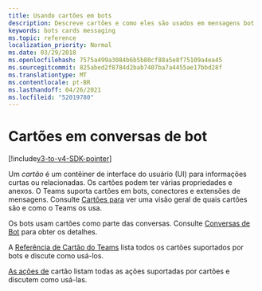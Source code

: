 ```yaml
---
title: Usando cartões em bots
description: Descreve cartões e como eles são usados em mensagens bot
keywords: bots cards messaging
ms.topic: reference
localization_priority: Normal
ms.date: 03/29/2018
ms.openlocfilehash: 7575a499a3084b6b5b80cf88a5e8f75109a4ea45
ms.sourcegitcommit: 825abed2f8784d2bab7407ba7a4455ae17bbd28f
ms.translationtype: MT
ms.contentlocale: pt-BR
ms.lasthandoff: 04/26/2021
ms.locfileid: "52019780"
---
```

# <a name="cards-in-bot-conversations"></a>Cartões em conversas de bot

[!include[v3-to-v4-SDK-pointer](~/includes/v3-to-v4-pointer-bots.md)]

Um *cartão* é um contêiner de interface do usuário (UI) para informações curtas ou relacionadas. Os cartões podem ter várias propriedades e anexos. O Teams suporta cartões em bots, conectores e extensões de mensagens. Consulte [Cartões para](~/task-modules-and-cards/what-are-cards.md) ver uma visão geral de quais cartões são e como o Teams os usa.

Os bots usam cartões como parte das conversas. Consulte [Conversas de Bot](~/resources/bot-v3/bot-conversations/bots-conversations.md) para obter os detalhes.

A [Referência de Cartão do Teams](~/task-modules-and-cards/cards/cards-reference.md) lista todos os cartões suportados por bots e discute como usá-los.

[As ações de](~/task-modules-and-cards/cards/cards-actions.md) cartão listam todas as ações suportadas por cartões e discutem como usá-las.
